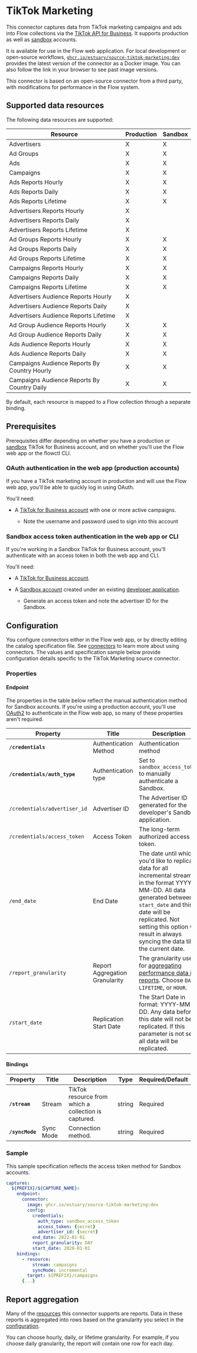 # TikTok Marketing

This connector captures data from TikTok marketing campaigns and ads into Flow collections via the [TikTok API for Business](https://ads.tiktok.com/marketing_api/docs). It supports production as well as [sandbox](https://ads.tiktok.com/marketing_api/docs?id=1738855331457026) accounts.

It is available for use in the Flow web application. For local development or open-source workflows, [`ghcr.io/estuary/source-tiktok-marketing:dev`](https://ghcr.io/estuary/source-tiktok-marketing:dev) provides the latest version of the connector as a Docker image. You can also follow the link in your browser to see past image versions.

This connector is based on an open-source connector from a third party, with modifications for performance in the Flow system.

## Supported data resources

The following data resources are supported:

| Resource | Production | Sandbox |
|---|---|---|
| Advertisers | X | X |
| Ad Groups | X | X |
| Ads | X | X |
| Campaigns | X | X |
| Ads Reports Hourly | X | X |
| Ads Reports Daily | X | X |
| Ads Reports Lifetime | X | X |
| Advertisers Reports Hourly | X | |
| Advertisers Reports Daily | X | |
| Advertisers Reports Lifetime | X | |
| Ad Groups Reports Hourly | X | X |
| Ad Groups Reports Daily | X | X |
| Ad Groups Reports Lifetime | X | X |
| Campaigns Reports Hourly | X | X |
| Campaigns Reports Daily | X | X |
| Campaigns Reports Lifetime | X | X |
| Advertisers Audience Reports Hourly | X | |
| Advertisers Audience Reports Daily | X | |
| Advertisers Audience Reports Lifetime | X | |
| Ad Group Audience Reports Hourly | X | X |
| Ad Group Audience Reports Daily | X | X |
| Ads Audience Reports Hourly | X | X |
| Ads Audience Reports Daily | X | X |
| Campaigns Audience Reports By Country Hourly | X | X |
| Campaigns Audience Reports By Country Daily | X | X |

By default, each resource is mapped to a Flow collection through a separate binding.

## Prerequisites

Prerequisites differ depending on whether you have a production or [sandbox](https://ads.tiktok.com/marketing_api/docs?id=1738855331457026)
TikTok for Business account, and on whether you'll use the Flow web app or the flowctl CLI.

### OAuth authentication in the web app (production accounts)

If you have a TikTok marketing account in production and will use the Flow web app, you'll be able to quickly log in using OAuth.

You'll need:

* A [TikTok for Business account](https://ads.tiktok.com/marketing_api/docs?rid=fgvgaumno25&id=1702715936951297) with one or more active campaigns.

   * Note the username and password used to sign into this account

### Sandbox access token authentication in the web app or CLI

If you're working in a Sandbox TikTok for Business account, you'll authenticate with an access token in both the web app and CLI.

You'll need:

* A [TikTok for Business account](https://ads.tiktok.com/marketing_api/docs?rid=fgvgaumno25&id=1702715936951297).

* A [Sandbox account](https://ads.tiktok.com/marketing_api/docs?rid=fgvgaumno25&id=1701890920013825) created under an existing
 [developer application](https://ads.tiktok.com/marketing_api/docs?rid=fgvgaumno25&id=1702716474845185).

   * Generate an access token and note the advertiser ID for the Sandbox.

## Configuration

You configure connectors either in the Flow web app, or by directly editing the catalog specification file.
See [connectors](../../../concepts/connectors.md#using-connectors) to learn more about using connectors. The values and specification sample below provide configuration details specific to the TikTok Marketing source connector.

### Properties

#### Endpoint

The properties in the table below reflect the manual authentication method for Sandbox accounts.
If you're using a production account, you'll use [OAuth2](#oauth-authentication-in-the-web-app-production-accounts) to authenticate in the Flow web app,
so many of these properties aren't required.

| Property | Title | Description | Type | Required/Default |
|---|---|---|---|---|
| **`/credentials`** | Authentication Method | Authentication method | object | Required |
| **`/credentials/auth_type`** | Authentication type | Set to `sandbox_access_token` to manually authenticate a Sandbox. | string | Required |
| `/credentials/advertiser_id` | Advertiser ID | The Advertiser ID generated for the developer's Sandbox application. | string | |
| `/credentials/access_token` | Access Token | The long-term authorized access token. | string | |
| `/end_date` | End Date | The date until which you'd like to replicate data for all incremental streams, in the format YYYY-MM-DD. All data generated between `start_date` and this date will be replicated. Not setting this option will result in always syncing the data till the current date. | string | |
| `/report_granularity` | Report Aggregation Granularity | The granularity used for [aggregating performance data in reports](#report-aggregation). Choose `DAY`, `LIFETIME`, or `HOUR`.| string | |
| `/start_date` | Replication Start Date | The Start Date in format: YYYY-MM-DD. Any data before this date will not be replicated. If this parameter is not set, all data will be replicated. | string | |

#### Bindings

| Property | Title | Description | Type | Required/Default |
|---|---|---|---|---|
| **`/stream`** | Stream | TikTok resource from which a collection is captured. | string | Required |
| **`/syncMode`** | Sync Mode | Connection method. | string | Required |

### Sample

This sample specification reflects the access token method for Sandbox accounts.

```yaml
captures:
  ${PREFIX}/${CAPTURE_NAME}:
    endpoint:
      connector:
        image: ghcr.io/estuary/source-tiktok-marketing:dev
        config:
          credentials:
            auth_type: sandbox_access_token
            access_token: {secret}
            advertiser_id: {secret}
          end_date: 2022-01-01
          report_granularity: DAY
          start_date: 2020-01-01
    bindings:
      - resource:
          stream: campaigns
          syncMode: incremental
        target: ${PREFIX}/campaigns
      {...}
```

## Report aggregation

Many of the [resources](#supported-data-resources) this connector supports are reports.
Data in these reports is aggregated into rows based on the granularity you select in the [configuration](#endpoint).

You can choose hourly, daily, or lifetime granularity. For example, if you choose daily granularity, the report will contain one row for each day.